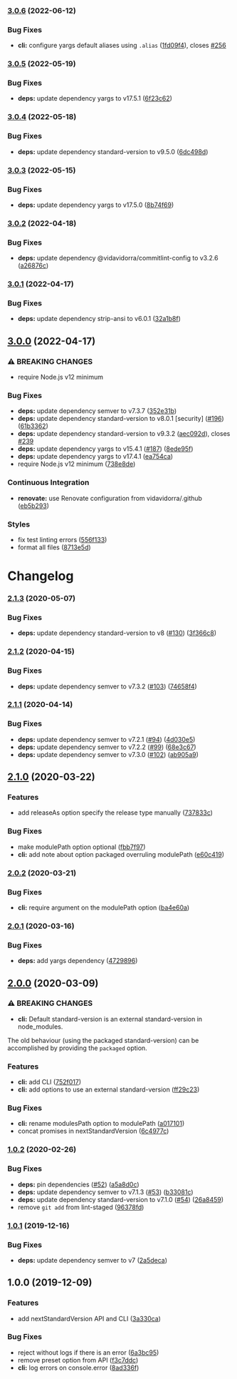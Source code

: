 ### [3.0.6](https://github.com/vidavidorra/next-standard-version/compare/v3.0.5...v3.0.6) (2022-06-12)

### Bug Fixes

- **cli:** configure yargs default aliases using `.alias` ([1fd09f4](https://github.com/vidavidorra/next-standard-version/commit/1fd09f4ef985b579a5e89cd55cf1916e6fb3f469)), closes [#256](https://github.com/vidavidorra/next-standard-version/issues/256)

### [3.0.5](https://github.com/vidavidorra/next-standard-version/compare/v3.0.4...v3.0.5) (2022-05-19)

### Bug Fixes

- **deps:** update dependency yargs to v17.5.1 ([6f23c62](https://github.com/vidavidorra/next-standard-version/commit/6f23c62f89b8cdbac07b7f2b28e9cc073f1f2155))

### [3.0.4](https://github.com/vidavidorra/next-standard-version/compare/v3.0.3...v3.0.4) (2022-05-18)

### Bug Fixes

- **deps:** update dependency standard-version to v9.5.0 ([6dc498d](https://github.com/vidavidorra/next-standard-version/commit/6dc498d9b904a7bb67e6e0ac949d54d624288dcb))

### [3.0.3](https://github.com/vidavidorra/next-standard-version/compare/v3.0.2...v3.0.3) (2022-05-15)

### Bug Fixes

- **deps:** update dependency yargs to v17.5.0 ([8b74f69](https://github.com/vidavidorra/next-standard-version/commit/8b74f69694a31840f6782d3e8ec64cf1f52587f5))

### [3.0.2](https://github.com/vidavidorra/next-standard-version/compare/v3.0.1...v3.0.2) (2022-04-18)

### Bug Fixes

- **deps:** update dependency @vidavidorra/commitlint-config to v3.2.6 ([a26876c](https://github.com/vidavidorra/next-standard-version/commit/a26876c82947d325246118fd362f62320ab7fcf7))

### [3.0.1](https://github.com/vidavidorra/next-standard-version/compare/v3.0.0...v3.0.1) (2022-04-17)

### Bug Fixes

- **deps:** update dependency strip-ansi to v6.0.1 ([32a1b8f](https://github.com/vidavidorra/next-standard-version/commit/32a1b8f180937c2192d52018f246d913058be2d0))

## [3.0.0](https://github.com/vidavidorra/next-standard-version/compare/v2.1.3...v3.0.0) (2022-04-17)

### ⚠ BREAKING CHANGES

- require Node.js v12 minimum

### Bug Fixes

- **deps:** update dependency semver to v7.3.7 ([352e31b](https://github.com/vidavidorra/next-standard-version/commit/352e31b29c11998c922ab5c23bce068ce619cd9f))
- **deps:** update dependency standard-version to v8.0.1 [security] ([#196](https://github.com/vidavidorra/next-standard-version/issues/196)) ([61b3362](https://github.com/vidavidorra/next-standard-version/commit/61b3362e09f087d08f32a7b219e6a65802ab8c70))
- **deps:** update dependency standard-version to v9.3.2 ([aec092d](https://github.com/vidavidorra/next-standard-version/commit/aec092db8a9c7048a08c883828b52503922a9f45)), closes [#239](https://github.com/vidavidorra/next-standard-version/issues/239)
- **deps:** update dependency yargs to v15.4.1 ([#187](https://github.com/vidavidorra/next-standard-version/issues/187)) ([8ede95f](https://github.com/vidavidorra/next-standard-version/commit/8ede95f6670857be22c73c35c44015af074329c8))
- **deps:** update dependency yargs to v17.4.1 ([ea754ca](https://github.com/vidavidorra/next-standard-version/commit/ea754caa4f385d1a955fa17ff7f569e3cc451301))
- require Node.js v12 minimum ([738e8de](https://github.com/vidavidorra/next-standard-version/commit/738e8de3da5153fb7ae0cee152665eb76f938c36))

### Continuous Integration

- **renovate:** use Renovate configuration from vidavidorra/.github ([eb5b293](https://github.com/vidavidorra/next-standard-version/commit/eb5b293e7384179d8b7e909181fdfc687f9b7394))

### Styles

- fix test linting errors ([556f133](https://github.com/vidavidorra/next-standard-version/commit/556f1336bba4192634b4e6085eeb3866b5365923))
- format all files ([8713e5d](https://github.com/vidavidorra/next-standard-version/commit/8713e5d75558df401f696f8d78823ce6dc545153))

# Changelog

### [2.1.3](https://github.com/vidavidorra/next-standard-version/compare/v2.1.2...v2.1.3) (2020-05-07)

### Bug Fixes

- **deps:** update dependency standard-version to v8 ([#130](https://github.com/vidavidorra/next-standard-version/issues/130)) ([3f366c8](https://github.com/vidavidorra/next-standard-version/commit/3f366c8df15ed18cea4d6ed810885b7e78d592d7))

### [2.1.2](https://github.com/vidavidorra/next-standard-version/compare/v2.1.1...v2.1.2) (2020-04-15)

### Bug Fixes

- **deps:** update dependency semver to v7.3.2 ([#103](https://github.com/vidavidorra/next-standard-version/issues/103)) ([74658f4](https://github.com/vidavidorra/next-standard-version/commit/74658f409cf7c7bf185af06157d74287c389459d))

### [2.1.1](https://github.com/vidavidorra/next-standard-version/compare/v2.1.0...v2.1.1) (2020-04-14)

### Bug Fixes

- **deps:** update dependency semver to v7.2.1 ([#94](https://github.com/vidavidorra/next-standard-version/issues/94)) ([4d030e5](https://github.com/vidavidorra/next-standard-version/commit/4d030e5a66be453612d295bec21e489fcde22932))
- **deps:** update dependency semver to v7.2.2 ([#99](https://github.com/vidavidorra/next-standard-version/issues/99)) ([68e3c67](https://github.com/vidavidorra/next-standard-version/commit/68e3c676740bf0e60554cea4fe0a11330011fb54))
- **deps:** update dependency semver to v7.3.0 ([#102](https://github.com/vidavidorra/next-standard-version/issues/102)) ([ab905a9](https://github.com/vidavidorra/next-standard-version/commit/ab905a9d05eaa81a61f38d7958a98235e574c5bf))

## [2.1.0](https://github.com/vidavidorra/next-standard-version/compare/v2.0.2...v2.1.0) (2020-03-22)

### Features

- add releaseAs option specify the release type manually ([737833c](https://github.com/vidavidorra/next-standard-version/commit/737833cdd906471292eb83f922e68020dbd53a52))

### Bug Fixes

- make modulePath option optional ([fbb7f97](https://github.com/vidavidorra/next-standard-version/commit/fbb7f97ef6a5902f3cfc7597414ca430af6e44ff))
- **cli:** add note about option packaged overruling modulePath ([e60c419](https://github.com/vidavidorra/next-standard-version/commit/e60c419d1d23a88dcd37ece59df9f6cfa1f7a257))

### [2.0.2](https://github.com/vidavidorra/next-standard-version/compare/v2.0.1...v2.0.2) (2020-03-21)

### Bug Fixes

- **cli:** require argument on the modulePath option ([ba4e60a](https://github.com/vidavidorra/next-standard-version/commit/ba4e60aa8ac8ca9dc96ef6f514ed773693d96ee9))

### [2.0.1](https://github.com/vidavidorra/next-standard-version/compare/v2.0.0...v2.0.1) (2020-03-16)

### Bug Fixes

- **deps:** add yargs dependency ([4729896](https://github.com/vidavidorra/next-standard-version/commit/4729896dbbdccab872d9d013676e22af17854334))

## [2.0.0](https://github.com/vidavidorra/next-standard-version/compare/v1.0.2...v2.0.0) (2020-03-09)

### ⚠ BREAKING CHANGES

- **cli:** Default standard-version is an external standard-version in node_modules.

The old behaviour (using the packaged standard-version) can be accomplished by providing the `packaged` option.

### Features

- **cli:** add CLI ([752f017](https://github.com/vidavidorra/next-standard-version/commit/752f017a0af124dad7d2beab0c0f4d56c7663957))
- **cli:** add options to use an external standard-version ([ff29c23](https://github.com/vidavidorra/next-standard-version/commit/ff29c232bf80c2a6de718b3a49687b4f7dccd790))

### Bug Fixes

- **cli:** rename modulesPath option to modulePath ([a017101](https://github.com/vidavidorra/next-standard-version/commit/a0171017a93ff6eb46cd5a873b99ba52f9fbef3b))
- concat promises in nextStandardVersion ([6c4977c](https://github.com/vidavidorra/next-standard-version/commit/6c4977c984bf700dc433ed3df2e67a2827f6b130))

### [1.0.2](https://github.com/vidavidorra/next-standard-version/compare/v1.0.1...v1.0.2) (2020-02-26)

### Bug Fixes

- **deps:** pin dependencies ([#52](https://github.com/vidavidorra/next-standard-version/issues/52)) ([a5a8d0c](https://github.com/vidavidorra/next-standard-version/commit/a5a8d0c2dcfbaf8985e3ad6750e4be5b84d72f59))
- **deps:** update dependency semver to v7.1.3 ([#53](https://github.com/vidavidorra/next-standard-version/issues/53)) ([b33081c](https://github.com/vidavidorra/next-standard-version/commit/b33081c1235a98804df4ebc66f4d15effe0ca3a7))
- **deps:** update dependency standard-version to v7.1.0 ([#54](https://github.com/vidavidorra/next-standard-version/issues/54)) ([26a8459](https://github.com/vidavidorra/next-standard-version/commit/26a8459f6f2c603c4e978c6f140007aedfc2142b))
- remove `git add` from lint-staged ([96378fd](https://github.com/vidavidorra/next-standard-version/commit/96378fd64cab715ff8464a79924be70a17bbfc89))

### [1.0.1](https://github.com/vidavidorra/next-standard-version/compare/v1.0.0...v1.0.1) (2019-12-16)

### Bug Fixes

- **deps:** update dependency semver to v7 ([2a5deca](https://github.com/vidavidorra/next-standard-version/commit/2a5decaa2f8b6d749aceff84b7a6ae6f2d2bbfdb))

## 1.0.0 (2019-12-09)

### Features

- add nextStandardVersion API and CLI ([3a330ca](https://github.com/vidavidorra/next-standard-version/commit/3a330ca80eeacb4cbddde48da6fda885ec3a285c))

### Bug Fixes

- reject without logs if there is an error ([6a3bc95](https://github.com/vidavidorra/next-standard-version/commit/6a3bc95211de8b85630b511f38b8c51e50d1771b))
- remove preset option from API ([f3c7ddc](https://github.com/vidavidorra/next-standard-version/commit/f3c7ddc3a1774c9810d38901592de9658091b564))
- **cli:** log errors on console.error ([8ad336f](https://github.com/vidavidorra/next-standard-version/commit/8ad336f0829978aa2c9017d482ed067dfec9a395))
